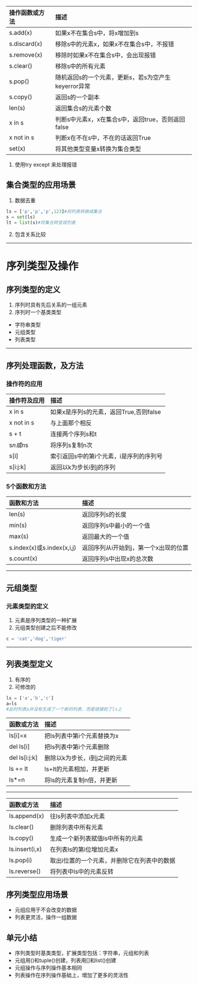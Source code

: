 | 操作函数或方法 | 描述                                                 |
|:-------------- |:---------------------------------------------------- |
| s.add(x)       | 如果x不在集合s中，将x增加到s                         |
| s.discard(x)   | 移除s中的元素x，如果x不在集合s中，不报错             |
| s.remove(x)    | 移除时如果x不在集合s中，会出现报错                   |
| s.clear()      | 移除s中的所有元素                                    |
| s.pop()        | 随机返回s的一个元素，更新s，若s为空产生keyerror异常  |
| s.copy()       | 返回s的一个副本                                      |
| len(s)         | 返回集合s的元素个数                                  |
| x in s         | 判断s中元素x，x在集合s中，返回true，否则返回   false |
| x not in s     |     判断x在不在s中，不在的话返回True      |
| set(x)               |                  将其他类型变量x转换为集合类型                                    |

1. 使用try except 来处理报错

## 集合类型的应用场景
1. 数据去重
```python
ls = ['p','p','p',123]#将列表转换成集合
s = set(ls)
lt = list(s)#将集合转变成列表
```
2. 包含关系比较
---
# 序列类型及操作
## 序列类型的定义
1. 序列时具有先后关系的一组元素
2. 序列时一个基类类型
  - 字符串类型
  - 元组类型
  - 列表类型
---
## 序列处理函数，及方法
### 操作符的应用
| 操作符及应用 | 描述                                    |
|:------------ |:--------------------------------------- |
| x in s       | 如果x是序列s的元素，返回True,否则false  |
| x not in s   | 与上面那个相反                          |
| s + t        | 连接两个序列s和t                        |
| s*n或n*s     | 将序列s复制n次                          |
| s[i]         | 索引返回s中的第i个元素，i是序列的序列号 |
| s[i:j:k]             |        返回以k为步长i到j的序列                                 |

### 5个函数和方法
| 函数和方法                 | 描述                                  |
|:-------------------------- |:------------------------------------- |
| len(s)                     |         返回序列s的长度                              |
| min(s)                     |返回序列s中最小的一个值                                       |
| max(s)                     |返回最大的一个值                                       |
| s.index(x)或s.index(x,i,j) | 返回序列从i开始到j，第一个x出现的位置 |
| s.count(x)                           |           返回序列s中出现x的总次数                            |

---

## 元组类型
### 元素类型的定义
1. 元素是序列类型的一种扩展
2. 元组类型创建之后不能修改
```python
c = 'cat','dog','tiger'
```
---
## 列表类型定义
1. 有序的
2. 可修改的
```python
ls = ['a','b','c']
a=ls
#此时列表a并没有生成了一个新的列表，而是链接到了ls上
```

| 函数或方法    | 描述                          |
|:------------- |:----------------------------- |
| ls[i]=x       | 把ls列表中第i个元素替换为x    |
| del ls[i]     | 把ls列表中第i个元素删除       |
| del ls[i:j:k] | 删除以k为步长，i到j之间的元素 |
| ls += lt      | ls+lt的元素相加，并更新       |
| ls*=n         | 将ls的元素复制n倍，并更新     |

---
| 函数或方法     | 描述                                        |
|:-------------- |:------------------------------------------- |
| ls.append(x)   | 往ls列表中添加x元素                         |
| ls.clear()     | 删除列表中所有元素                          |
| ls.copy()      | 生成一个新列表赋值ls中所有的元素            |
| ls.insert(i,x) | 在列表ls的第i位增加元素x                    |
| ls.pop(i)      | 取出i位置的一个元素，并删除它在列表中的数据 |
| ls.reverse()   | 将列表中ls中的元素反转                      |

## 序列类型应用场景
- 元组应用于不会改变的数据
- 列表更灵活，操作一组数据

## 单元小结
- 序列类型时基类类型，扩展类型包括：字符串，元组和列表
- 元组用()和tuple()创建，列表用[]和list()创建
- 元组操作与序列操作基本相同
- 列表操作在序列操作基础上，增加了更多的灵活性
